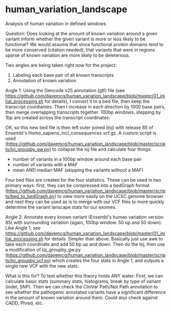 # human_variation_landscape
Analysis of human variation in defined windows

Question: Does looking at the amount of known variation around a given variant inform whether the given variant is more or less likely to be functional? We would assume that since functional protein domains tend to be more conserved (citation needed), that variants that were in regions sparse of known variation are more likely to be deleterious. 

Two angles are being taken right now for the project:

1. Labeling each base pair of all known transcripts
2. Annotation of known variation

Angle 1:
Using the Gencode v25 annotation (gtf) file (see https://github.com/davemcg/human_variation_landscape/blob/master/01_initial_processing.sh for details), I convert it to a bed file, then keep the transcript coordiantes. Then I increase in each direction by 1000 base pairs, then merge overlapping transcripts together. 100bp windows, stepping by 1bp are created across the transcript coordinates. 

OK, so this new bed file is then left outer joined (loj) with release 85 of Ensembl's Homo_sapiens_incl_consequences.vcf.gz. A custom script is used (https://github.com/davemcg/human_variation_landscape/blob/master/scripts/loj_groupby_gw.py) to collapse the loj file and calculate four things: 

- number of variants in a 100bp window around each base pair
- number of variants with a MAF
- mean AND median MAF (skipping the variants without a MAF)

Four bed files are created for the four statistics. These can be used in two primary ways: first, they can be compressed into a bedGraph format (https://github.com/davemcg/human_variation_landscape/blob/master/scripts/bed_to_bedGraph.py) to view more easily on the UCSC genome browser and next they can be used as is to merge with our VCF files to more quickly determine the variant lanscape stats for our exomes. 

Angle 2:
Annotate every known variant (Ensembl's human variation version 85) with surrounding variation (again, 100bp window. 50 up and 50 down). Like Angle 1, see https://github.com/davemcg/human_variation_landscape/blob/master/01_initial_processing.sh for details. Simpler than above. Basically just use awk to take each coordinate and add 50 bp up and down. Then do the loj, then use a modification of loj_groupby_gw.py (https://github.com/davemcg/human_variation_landscape/blob/master/scripts/loj_groupby_vcf.py) which creates the four stats in Angle 1, and outputs a single new VCF with the new stats.

What is this for? To test whether this theory holds ANY water. First, we can calculate basic stats (summary stats, histograms, break by type of variant (indel, SNP). Then we can check the ClinVar Path/Not Path annotation to see whether the pathogenic annotated variants have a significant difference in the amount of known variation around them. Could also check against CADD, Phred, etc. 
